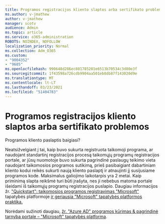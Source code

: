 ```yaml
---
title: Programos registracijos kliento slaptos arba sertifikato problemos
ms.author: v-jmathew
author: v-jmathew
manager: scotv
audience: Admin
ms.topic: article
ms.service: o365-administration
ROBOTS: NOINDEX, NOFOLLOW
localization_priority: Normal
ms.collection: Adm_O365
ms.custom:
- "9004352"
- "9685"
ms.openlocfilehash: 990648d286ec801785201e6513b70534c3d80e3f
ms.sourcegitcommit: 1f43598a726cdb9904aa501eb8db87f143020d9e
ms.translationtype: MT
ms.contentlocale: lt-LT
ms.lasthandoff: 03/23/2021
ms.locfileid: "51404783"
---
```

# <a name="app-registration-client-secret-or-certificate-issues"></a>Programos registracijos kliento slaptos arba sertifikato problemos

Programos kliento paslaptis baigiasi?

Neatsižvelgiant į tai, kaip buvo sukurta registruota taikomoji programa, ar naudojant standartinį registracijos procesą taikomųjų programų registracijos portale, ar jūsų nuomotoje buvo sukurta pagrindinė paslaugų teikimo vieta naudojant taikomosios programos sutikimą, prieš pasibaigiant dabartiniam kliento kodui reikės sukurti naują kliento paslaptį ir atnaujinti jį susijusiame programos kode. Maksimalus galiojimo laikotarpis yra 2 metai. Kaip priminimą slapta reikšmė turi būti įrašyta, nes ji nebebus matoma portale išeidami iš taikomųjų programų registracijos puslapio. Daugiau informacijos žr. ["Quickstart": taikomosios programos registravimas "Microsoft"](https://docs.microsoft.com/azure/active-directory/develop/quickstart-register-app) tapatybės platformoje [ir geriausia "Microsoft" tapatybės platformos praktika.](https://docs.microsoft.com/azure/active-directory/develop/identity-platform-integration-checklist#security)

Norėdami sužinoti daugiau, [žr. "Azure AD" programos kūrimas & pagrindinė tarnyba portale – "Microsoft" tapatybės platforma](https://docs.microsoft.com/azure/active-directory/develop/howto-create-service-principal-portal).
